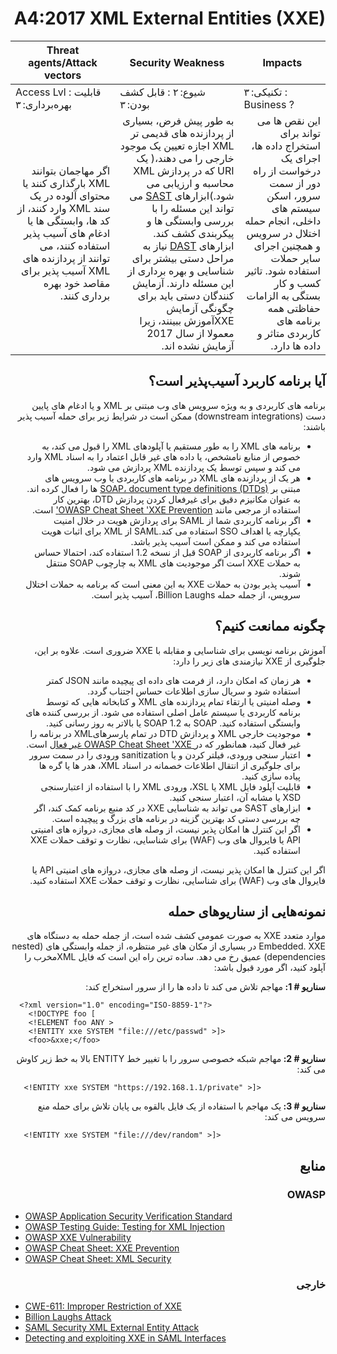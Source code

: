 # <div dir="rtl" align="right">A4:2017 XML External Entities (XXE)</div> 

| Threat agents/Attack vectors | Security Weakness           | Impacts               |
| -- | -- | -- |
| Access Lvl : قابلیت بهره‌برداری: ۳ | شیوع: ۲ : قابل کشف بودن: ۳ | تکنیکی: ۳ : Business ? |
| <div dir="rtl" align="right">اگر مهاجمان بتوانند XML بارگذاری کنند یا محتوای آلوده در یک سند XML  وارد کنند، از کد ها، وابستگی ها یا ادغام های آسیب پذیر استفاده کنند، می توانند از پردازنده های XML آسیب پذیر برای مقاصد خود بهره برداری کنند.</div> | <div dir="rtl" align="right">به طور پیش فرض، بسیاری از پردازنده های قدیمی تر XML اجازه تعیین یک موجود خارجی را می دهند،( یک URI  که در پردازش XML  محاسبه و ارزیابی می شود.)ابزارهای <a href="https://www.owasp.org/index.php/Source_Code_Analysis_Tools">SAST</a> می تواند این مسئله را با بررسی وابستگی ها و پیکربندی کشف کند. ابزارهای <a href="https://www.owasp.org/index.php/Category:Vulnerability_Scanning_Tools">DAST</a> نیاز به مراحل دستی بیشتر برای شناسایی و بهره برداری از این مسئله دارند. آزمایش کنندگان دستی باید برای چگونگی آزمایش  XXEآموزش ببینند، زیرا معمولا از سال 2017 آزمایش نشده اند.</div> | <div dir="rtl" align="right">این نقص ها می تواند برای استخراج داده ها، اجرای یک درخواست از راه دور از سمت سرور، اسکن سیستم های داخلی، انجام حمله اختلال در سرویس و همچنین اجرای سایر حملات استفاده شود. تاثیر کسب و کار بستگی به الزامات حفاظتی همه برنامه های کاربردی متاثر و داده ها دارد.</div> |

## <div dir="rtl" align="right">آیا برنامه کاربرد آسیب‌پذیر است؟</div>

<p dir="rtl" align="right">برنامه های کاربردی و به ویژه سرویس های وب مبتنی بر XML و یا ادغام های پایین دست (downstream integrations) ممکن است در شرایط زیر برای حمله آسیب پذیر باشند:</p>

<ul dir="rtl" align="right">
  <li>
    برنامه های XML  را به طور مستقیم یا آپلودهای XML را قبول می کند، به خصوص از منابع نامشخص، یا داده های غیر قابل اعتماد را به اسناد XML وارد می کند و سپس توسط یک پردازنده XML پردازش می شود.
  </li>
  <li>هر یک از پردازنده های XML در برنامه های کاربردی یا وب سرویس های مبتنی بر <a href="https://en.wikipedia.org/wiki/Document_type_definition">SOAP، document type definitions (DTDs)</a> ها را فعال کرده اند. به عنوان مکانیزم دقیق برای غیرفعال کردن پردازش DTD، بهترین کار استفاده از مرجعی مانند <a href="https://www.owasp.org/index.php/XML_External_Entity_(XXE)_Prevention_Cheat_Sheet">OWASP Cheat Sheet 'XXE Prevention'</a>  است.</li>
  <li>اگر برنامه کاربردی شما از SAML برای پردازش هویت در خلال امنیت یکپارچه یا اهداف SSO استفاده می کند.SAML از XML برای اثبات هویت استفاده می کند و ممکن است آسیب پذیر باشد.</li>
  <li>اگر برنامه کاربردی از SOAP قبل از نسخه 1.2 استفاده کند، احتمالا حساس به حملات XXE است اگر موجودیت های XML به چارچوب SOAP منتقل شوند.</li>
  <li>آسیب پذیر بودن به حملات XXE  به این معنی است که برنامه به حملات اختلال سرویس، از جمله حمله Billion Laughs، آسیب پذیر است.</li>
</ul>

## <div dir="rtl" align="right">چگونه ممانعت کنیم؟</div>

<p dir="rtl" align="right">آموزش برنامه نویسی برای شناسایی و مقابله با  XXE ضروری است. علاوه بر این، جلوگیری از XXE نیازمندی های زیر را دارد:</p>

<ul dir="rtl" align="right">
  <li>هر زمان که امکان دارد، از فرمت های داده ای پیچیده مانند JSON کمتر استفاده شود و سریال سازی اطلاعات حساس اجتناب گردد.</li>
  <li>وصله امنیتی یا ارتقاء تمام پردازنده های XML و کتابخانه هایی که توسط برنامه کاربردی یا سیستم عامل اصلی استفاده می شود. از بررسی کننده های وابستگی استفاده کنید. SOAP به SOAP 1.2 یا بالاتر به روز رسانی کنید.</li>
  <li>موجودیت خارجی XML  و پردازش DTD در تمام پارسرهایXML در برنامه را غیر فعال کنید، همانطور که در<a href="https://www.owasp.org/index.php/XML_External_Entity_(XXE)_Prevention_Cheat_Sheet"> OWASP Cheat Sheet 'XXE  غیر فعال</a> است. </li>
  <li>اعتبار سنجی ورودی، فیلتر کردن و یا sanitization ورودی را در سمت سرور برای جلوگیری از انتقال اطلاعات خصمانه در اسناد XML، هدر ها یا گره ها پیاده سازی کنید.</li>
  <li>قابلیت آپلود فایل XML یا XSL، ورودی XML را با استفاده از اعتبارسنجی XSD یا مشابه آن، اعتبار سنجی کنید.</li>
  <li>ابزارهای SAST می تواند به شناسایی XXE در کد منبع برنامه کمک کند، اگر چه بررسی دستی کد بهترین گزینه در برنامه های بزرگ و پیچیده است.</li>
  <li>اگر این کنترل ها امکان پذیر نیست، از وصله های مجازی، دروازه های امنیتی API یا فایروال های وب (WAF) برای شناسایی، نظارت و توقف حملات XXE استفاده کنید. </li>
</ul>

<p dir="rtl" align="right">اگر این کنترل ها امکان پذیر نیست، از وصله های مجازی، دروازه های امنیتی API یا فایروال های وب (WAF) برای شناسایی، نظارت و توقف حملات XXE استفاده کنید. </p>

## <div dir="rtl" align="right">نمونه‌هایی از سناریوهای حمله</div>

<p dir="rtl" align="right">موارد متعدد XXE به صورت عمومی کشف شده است، از جمله حمله به دستگاه های Embedded. XXE  در بسیاری از مکان های غیر منتظره، از جمله وابستگی های (nested dependencies) عمیق رخ می دهد. ساده ترین راه این است که فایل  XMLمخرب را آپلود کنید، اگر مورد قبول باشد:</p>

<p dir="rtl" align="right"><strong>سناریو # 1: </strong>مهاجم تلاش می کند تا داده ها را از سرور استخراج کند:
</p>

```
  <?xml version="1.0" encoding="ISO-8859-1"?>
    <!DOCTYPE foo [
    <!ELEMENT foo ANY >
    <!ENTITY xxe SYSTEM "file:///etc/passwd" >]>
    <foo>&xxe;</foo>
```

<p dir="rtl" align="right"><strong>سناریو # 2: </strong>مهاجم شبکه خصوصی سرور را با تغییر خط ENTITY بالا به خط زیر کاوش می کند:</p>

```
   <!ENTITY xxe SYSTEM "https://192.168.1.1/private" >]>
```
<p dir="rtl" align="right"><strong>سناریو # 3: </strong>یک مهاجم با استفاده از یک فایل بالقوه بی پایان تلاش برای حمله منع سرویس می کند:</p>

```
   <!ENTITY xxe SYSTEM "file:///dev/random" >]>
```

## <div dir="rtl" align="right">منابع</div>

### <div dir="rtl" align="right">OWASP</div>

* [OWASP Application Security Verification Standard](https://www.owasp.org/index.php/Category:OWASP_Application_Security_Verification_Standard_Project#tab=Home)
* [OWASP Testing Guide: Testing for XML Injection](https://www.owasp.org/index.php/Testing_for_XML_Injection_(OTG-INPVAL-008))
* [OWASP XXE Vulnerability](https://www.owasp.org/index.php/XML_External_Entity_(XXE)_Processing)
* [OWASP Cheat Sheet: XXE Prevention](https://www.owasp.org/index.php/XML_External_Entity_(XXE)_Prevention_Cheat_Sheet)
* [OWASP Cheat Sheet: XML Security](https://www.owasp.org/index.php/XML_Security_Cheat_Sheet)

### <div dir="rtl" align="right">خارجی</div> 

* [CWE-611: Improper Restriction of XXE](https://cwe.mitre.org/data/definitions/611.html)
* [Billion Laughs Attack](https://en.wikipedia.org/wiki/Billion_laughs_attack)
* [SAML Security XML External Entity Attack](https://secretsofappsecurity.blogspot.tw/2017/01/saml-security-xml-external-entity-attack.html)
* [Detecting and exploiting XXE in SAML Interfaces](https://web-in-security.blogspot.tw/2014/11/detecting-and-exploiting-xxe-in-saml.html)
